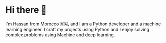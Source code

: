 # Hi there 👋

I'm Hassan from Morocco 🇲🇦️, and I am a Python developer and a machine learning engineer. I craft my projects using Python and I enjoy solving complex problems using Machine and deep learning.


